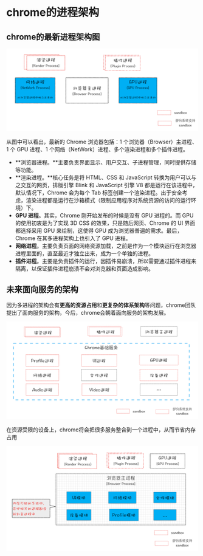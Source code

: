 # chrome的进程架构

## chrome的最新进程架构图

![chrome进程架构图](./img/chrome_process_framework.png)

从图中可以看出，最新的 Chrome 浏览器包括：1 个浏览器（Browser）主进程、1 个 GPU 进程、1 个网络（NetWork）进程、多个渲染进程和多个插件进程。

+ **浏览器进程。**主要负责界面显示、用户交互、子进程管理，同时提供存储等功能。
+ **渲染进程。**核心任务是将 HTML、CSS 和 JavaScript 转换为用户可以与之交互的网页，排版引擎 Blink 和 JavaScript 引擎 V8 都是运行在该进程中，默认情况下，Chrome 会为每个 Tab 标签创建一个渲染进程。出于安全考虑，渲染进程都是运行在沙箱模式（限制应用程序对系统资源的访问的运行环境）下。
+ <strong>GPU 进程</strong>。其实，Chrome 刚开始发布的时候是没有 GPU 进程的。而 GPU 的使用初衷是为了实现 3D CSS 的效果，只是随后网页、Chrome 的 UI 界面都选择采用 GPU 来绘制，这使得 GPU 成为浏览器普遍的需求。最后，Chrome 在其多进程架构上也引入了 GPU 进程。
+ <strong>网络进程</strong>。主要负责页面的网络资源加载，之前是作为一个模块运行在浏览器进程里面的，直至最近才独立出来，成为一个单独的进程。
+ <strong>插件进程</strong>。主要是负责插件的运行，因插件易崩溃，所以需要通过插件进程来隔离，以保证插件进程崩溃不会对浏览器和页面造成影响。

## 未来面向服务的架构

​	因为多进程的架构会有**更高的资源占用**和**更复杂的体系架构**等问题，chrome团队提出了面向服务的架构，今后，chrome会朝着面向服务的架构发展。

![面向服务的架构](./img/face_to_service_framework.png)

在资源受限的设备上，chrome将会把很多服务整合到一个进程中，从而节省内存占用

![受限设备的服务架构](./img/limit_divice_chrome_framework.png)
